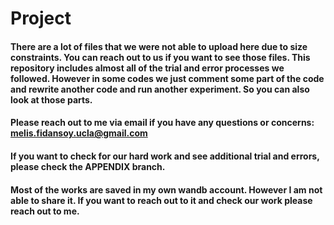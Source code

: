 # Project


#### There are a lot of files that we were not able to upload here due to size constraints. You can reach out to us if you want to see those files. This repository includes almost all of the trial and error processes we followed. However in some codes we just comment some part of the code and rewrite another code and run another experiment. So you can also look at those parts.

#### Please reach out to me via email if you have any questions or concerns: melis.fidansoy.ucla@gmail.com


#### If you want to check for our hard work and see additional trial and errors, please check the APPENDIX branch.

#### Most of the works are saved in my own wandb account. However I am not able to share it. If you want to reach out to it and check our work please reach out to me.
